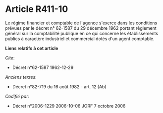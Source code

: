 # Article R411-10

Le régime financier et comptable de l'agence s'exerce dans les conditions prévues par le décret n° 62-1587 du 29 décembre
1962 portant règlement général sur la comptabilité publique en ce qui concerne les établissements publics à caractère
industriel et commercial dotés d'un agent comptable.

**Liens relatifs à cet article**

_Cite_:

  - Décret n°62-1587 1962-12-29

_Anciens textes_:

  - Décret n°82-719 du 16 août 1982 - art. 12 (Ab)

_Codifié par_:

  - Décret n°2006-1229 2006-10-06 JORF 7 octobre 2006

